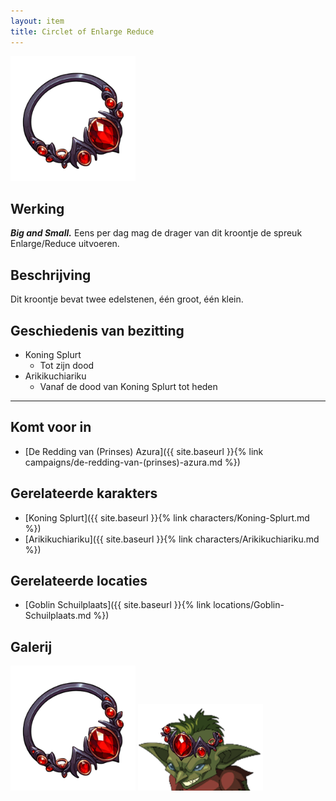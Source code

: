 ```yaml
---
layout: item
title: Circlet of Enlarge Reduce
---
```


<img src="../images/Circlet of Enlarge Reduce.png" alt="Circlet of Enlarge Reduce" width=200>

## Werking
<b><i>Big and Small.</i></b> Eens per dag mag de drager van dit kroontje de spreuk Enlarge/Reduce uitvoeren.

## Beschrijving
Dit kroontje bevat twee edelstenen, één groot, één klein.

## Geschiedenis van bezitting
* Koning Splurt
  * Tot zijn dood
* Arikikuchiariku
  * Vanaf de dood van Koning Splurt tot heden

---

## Komt voor in
* [De Redding van (Prinses) Azura]({{ site.baseurl }}{% link campaigns/de-redding-van-(prinses)-azura.md %})

## Gerelateerde karakters
* [Koning Splurt]({{ site.baseurl }}{% link characters/Koning-Splurt.md %})
* [Arikikuchiariku]({{ site.baseurl }}{% link characters/Arikikuchiariku.md %})

## Gerelateerde locaties
* [Goblin Schuilplaats]({{ site.baseurl }}{% link locations/Goblin-Schuilplaats.md %})

## Galerij
<img src="../images/Circlet of Enlarge Reduce.png" alt="Circlet of Enlarge Reduce" width=200>

<img src="../images/Koning Splurt.png" alt="Koning Splurt die het kroontje draagt" width=200>